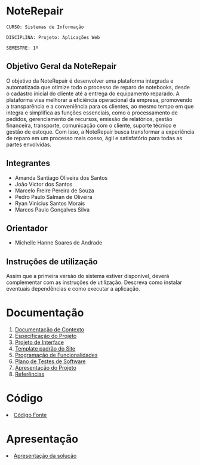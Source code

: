 # NoteRepair

`CURSO: Sistemas de Informação`

`DISCIPLINA: Projeto: Aplicações Web`

`SEMESTRE: 1º`

## Objetivo Geral da NoteRepair

O objetivo da NoteRepair é desenvolver uma plataforma integrada e automatizada que otimize todo o processo de reparo de notebooks, desde o cadastro inicial do cliente até a entrega do equipamento reparado. A plataforma visa melhorar a eficiência operacional da empresa, promovendo a transparência e a conveniência para os clientes, ao mesmo tempo em que integra e simplifica as funções essenciais, como o processamento de pedidos, gerenciamento de recursos, emissão de relatórios, gestão financeira, transporte, comunicação com o cliente, suporte técnico e gestão de estoque. Com isso, a NoteRepair busca transformar a experiência de reparo em um processo mais coeso, ágil e satisfatório para todas as partes envolvidas.

## Integrantes

* Amanda Santiago Oliveira dos Santos
* João Victor dos Santos
* Marcelo Freire Pereira de Souza
* Pedro Paulo Salman de Oliveira
* Ryan Vinicius Santos Morais
* Marcos Paulo Gonçalves Silva

## Orientador

* Michelle Hanne Soares de Andrade

## Instruções de utilização

Assim que a primeira versão do sistema estiver disponível, deverá complementar com as instruções de utilização. Descreva como instalar eventuais dependências e como executar a aplicação.

# Documentação

<ol>
<li><a href="docs/01-Documentação de Contexto.md"> Documentação de Contexto</a></li>
<li><a href="docs/02-Especificação do Projeto.md"> Especificação do Projeto</a></li>
<li><a href="docs/04-Projeto de Interface.md"> Projeto de Interface</a></li>
<li><a href="docs/06-Template padrão do Site.md"> Template padrão do Site</a></li>
<li><a href="docs/07-Programação de Funcionalidades.md"> Programação de Funcionalidades</a></li>
<li><a href="docs/08-Plano de Testes de Software.md"> Plano de Testes de Software</a></li>
<li><a href="docs/12-Apresentação do Projeto.md"> Apresentação do Projeto</a></li>
<li><a href="docs/13-Referências.md"> Referências</a></li>
</ol>

# Código

<li><a href="src/README.md"> Código Fonte</a></li>

# Apresentação

<li><a href="presentation/README.md"> Apresentação da solução</a></li>
